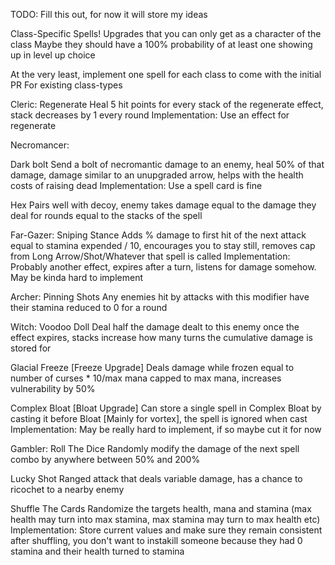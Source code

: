 TODO: Fill this out, for now it will store my ideas

Class-Specific Spells! Upgrades that you can only get as a character of the class
Maybe they should have a 100% probability of at least one showing up in level up choice

At the very least, implement one spell for each class to come with the initial PR
For existing class-types

Cleric:
Regenerate
Heal 5 hit points for every stack of the regenerate effect, stack decreases by 1 every round
Implementation: Use an effect for regenerate

Necromancer:

Dark bolt
Send a bolt of necromantic damage to an enemy, heal 50% of that damage, damage similar to an unupgraded arrow, helps with the health costs of raising dead
Implementation: Use a spell card is fine

Hex
Pairs well with decoy, enemy takes damage equal to the damage they deal for rounds equal to the stacks of the spell

Far-Gazer:
Sniping Stance
Adds % damage to first hit of the next attack equal to stamina expended / 10, encourages you to stay still, removes cap from Long Arrow/Shot/Whatever that spell is called
Implementation: Probably another effect, expires after a turn, listens for damage somehow. May be kinda hard to implement

Archer:
Pinning Shots
Any enemies hit by attacks with this modifier have their stamina reduced to 0 for a round


Witch:
Voodoo Doll
Deal half the damage dealt to this enemy once the effect expires, stacks increase how many turns the cumulative damage is stored for

Glacial Freeze [Freeze Upgrade]
Deals damage while frozen equal to number of curses * 10/max mana capped to max mana, increases vulnerability by 50%

Complex Bloat [Bloat Upgrade]
Can store a single spell in Complex Bloat by casting it before Bloat [Mainly for vortex], the spell is ignored when cast
Implementation: May be really hard to implement, if so maybe cut it for now

Gambler:
Roll The Dice
Randomly modify the damage of the next spell combo by anywhere between 50% and 200%

Lucky Shot
Ranged attack that deals variable damage, has a chance to ricochet to a nearby enemy

Shuffle The Cards
Randomize the targets health, mana and stamina (max health may turn into max stamina, max stamina may turn to max health etc)
Implementation: Store current values and make sure they remain consistent after shuffling, you don't want to instakill someone because they had 0 stamina and their health turned to stamina